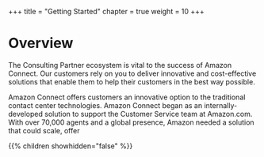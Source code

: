 +++
title = "Getting Started"
chapter = true
weight = 10
+++

# Overview

The Consulting Partner ecosystem is vital to the success of Amazon Connect. Our customers rely on you to deliver innovative and cost-effective solutions that enable them to help their customers in the best way possible.

Amazon Connect offers customers an innovative option to the traditional contact center technologies. Amazon Connect began as an internally-developed solution to support the Customer Service team at Amazon.com. With over 70,000 agents and a global presence, Amazon needed a solution that could scale, offer  


{{% children showhidden="false" %}}

